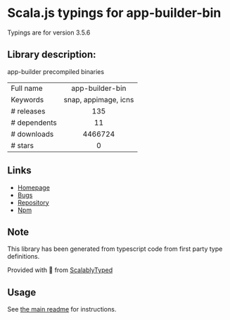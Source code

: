 
# Scala.js typings for app-builder-bin

Typings are for version 3.5.6

## Library description:
app-builder precompiled binaries

|                    |                 |
| ------------------ | :-------------: |
| Full name          | app-builder-bin |
| Keywords           | snap, appimage, icns |
| # releases         | 135 |
| # dependents       | 11 |
| # downloads        | 4466724 |
| # stars            | 0 |

## Links
- [Homepage](https://github.com/develar/app-builder#readme)
- [Bugs](https://github.com/develar/app-builder/issues)
- [Repository](https://github.com/develar/app-builder)
- [Npm](https://www.npmjs.com/package/app-builder-bin)
    


## Note
This library has been generated from typescript code from first party type definitions.

Provided with :purple_heart: from [ScalablyTyped](https://github.com/oyvindberg/ScalablyTyped)

## Usage
See [the main readme](../../readme.md) for instructions.


